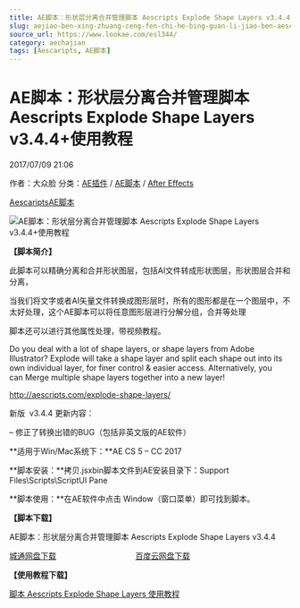 ```yaml
---
title: AE脚本：形状层分离合并管理脚本 Aescripts Explode Shape Layers v3.4.4+使用教程
slug: aejiao-ben-xing-zhuang-ceng-fen-chi-he-bing-guan-li-jiao-ben-aescripts-explode-shape-layers-v3-4-4-shi-yong-jiao-cheng
source_url: https://www.lookae.com/esl344/
category: aechajian
tags: [Aescaripts, AE脚本]
---
```

# AE脚本：形状层分离合并管理脚本 Aescripts Explode Shape Layers v3.4.4+使用教程

2017/07/09 21:06

作者：大众脸
分类：[AE插件](https://www.lookae.com/after-effects/aechajian/) / [AE脚本](https://www.lookae.com/after-effects/aescripts/) / [After Effects](https://www.lookae.com/after-effects/)

[Aescaripts](https://www.lookae.com/tag/aescaripts/)[AE脚本](https://www.lookae.com/tag/ae%e8%84%9a%e6%9c%ac/)

![AE脚本：形状层分离合并管理脚本 Aescripts Explode Shape Layers v3.4.4+使用教程](https://www.lookae.com/wp-content/uploads/2015/08/Explode-Shape.jpg "AE脚本：形状层分离合并管理脚本 Aescripts Explode Shape Layers v3.4.4+使用教程-LookAE.com")

**【脚本简介】**

此脚本可以精确分离和合并形状图层，包括AI文件转成形状图层，形状图层合并和分离，

当我们将文字或者AI矢量文件转换成图形层时，所有的图形都是在一个图层中，不太好处理，这个AE脚本可以将任意图形层进行分解分组，合并等处理

脚本还可以进行其他属性处理，带视频教程。

Do you deal with a lot of shape layers, or shape layers from Adobe Illustrator? Explode will take a shape layer and split each shape out into its own individual layer, for finer control & easier access. Alternatively, you can Merge multiple shape layers together into a new layer!

http://aescripts.com/explode-shape-layers/

新版  v3.4.4 更新内容：

– 修正了转换出错的BUG（包括非英文版的AE软件）

**适用于Win/Mac系统下：**AE CS 5 – CC 2017

**脚本安装：**拷贝.jsxbin脚本文件到AE安装目录下：Support Files\Scripts\ScriptUI Pane

**脚本使用：**在AE软件中点击 Window（窗口菜单）即可找到脚本。

**【脚本下载】**

AE脚本：形状层分离合并管理脚本 Aescripts Explode Shape Layers v3.4.4

[城通网盘下载](https://www.pipipan.com/fs/680462-210850573)                                    [百度云网盘下载](https://pan.baidu.com/s/1cwAH8i)

**【使用教程下载】**

[脚本 Aescripts Explode Shape Layers 使用教程](https://www.lookae.com/explodeshape343/)
